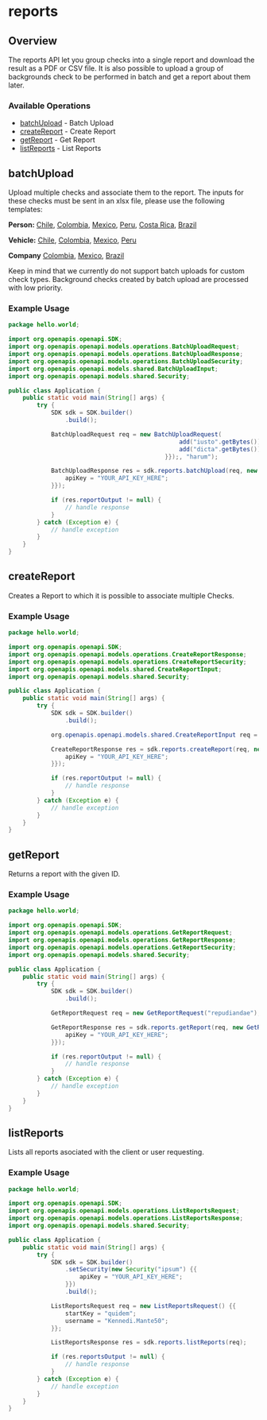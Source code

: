 # reports

## Overview

The reports API let you group checks into a single report and download the result as a PDF or CSV file.
It is also possible to upload a group of backgrounds check to be performed in batch and get a report about them later.

### Available Operations

* [batchUpload](#batchupload) - Batch Upload
* [createReport](#createreport) - Create Report
* [getReport](#getreport) - Get Report
* [listReports](#listreports) - List Reports

## batchUpload

Upload multiple checks and associate them to the report. The inputs for these checks must be sent in an xlsx file, please use the following templates:

**Person:** [Chile](https://app.truora.com/files/person/person-input-cl.xlsx), [Colombia](https://app.truora.com/files/person/person-input-co.xlsx), [Mexico](https://app.truora.com/files/person/person-input-mx.xlsx), [Peru](https://app.truora.com/files/person/person-input-pe.xlsx), [Costa Rica](https://app.truora.com/files/person/person-input-cr.xlsx), [Brazil](https://app.truora.com/files/person/person-input-br.xlsx)

**Vehicle:** [Chile](https://app.truora.com/files/vehicle/vehicle-input-cl.xlsx), [Colombia](https://app.truora.com/files/vehicle/vehicle-input-co.xlsx), [Mexico](https://app.truora.com/files/vehicle/vehicle-input-mx.xlsx), [Peru](https://app.truora.com/files/vehicle/vehicle-input-pe.xlsx)

**Company** [Colombia](https://app.truora.com/files/company/company-input-co.xlsx), [Mexico](https://app.truora.com/files/company/company-input-mx.xlsx), [Brazil](https://app.truora.com/files/company/company-input-br.xlsx)

Keep in mind that we currently do not support batch uploads for custom check types. Background checks created by batch upload are processed with low priority.

### Example Usage

```java
package hello.world;

import org.openapis.openapi.SDK;
import org.openapis.openapi.models.operations.BatchUploadRequest;
import org.openapis.openapi.models.operations.BatchUploadResponse;
import org.openapis.openapi.models.operations.BatchUploadSecurity;
import org.openapis.openapi.models.shared.BatchUploadInput;
import org.openapis.openapi.models.shared.Security;

public class Application {
    public static void main(String[] args) {
        try {
            SDK sdk = SDK.builder()
                .build();

            BatchUploadRequest req = new BatchUploadRequest(                new BatchUploadInput(                new byte[][]{{
                                                add("iusto".getBytes()),
                                                add("dicta".getBytes()),
                                            }});, "harum");            

            BatchUploadResponse res = sdk.reports.batchUpload(req, new BatchUploadSecurity("enim") {{
                apiKey = "YOUR_API_KEY_HERE";
            }});

            if (res.reportOutput != null) {
                // handle response
            }
        } catch (Exception e) {
            // handle exception
        }
    }
}
```

## createReport

Creates a Report to which it is possible to associate multiple Checks.

### Example Usage

```java
package hello.world;

import org.openapis.openapi.SDK;
import org.openapis.openapi.models.operations.CreateReportResponse;
import org.openapis.openapi.models.operations.CreateReportSecurity;
import org.openapis.openapi.models.shared.CreateReportInput;
import org.openapis.openapi.models.shared.Security;

public class Application {
    public static void main(String[] args) {
        try {
            SDK sdk = SDK.builder()
                .build();

            org.openapis.openapi.models.shared.CreateReportInput req = new CreateReportInput("accusamus");            

            CreateReportResponse res = sdk.reports.createReport(req, new CreateReportSecurity("commodi") {{
                apiKey = "YOUR_API_KEY_HERE";
            }});

            if (res.reportOutput != null) {
                // handle response
            }
        } catch (Exception e) {
            // handle exception
        }
    }
}
```

## getReport

Returns a report with the given ID.

### Example Usage

```java
package hello.world;

import org.openapis.openapi.SDK;
import org.openapis.openapi.models.operations.GetReportRequest;
import org.openapis.openapi.models.operations.GetReportResponse;
import org.openapis.openapi.models.operations.GetReportSecurity;
import org.openapis.openapi.models.shared.Security;

public class Application {
    public static void main(String[] args) {
        try {
            SDK sdk = SDK.builder()
                .build();

            GetReportRequest req = new GetReportRequest("repudiandae");            

            GetReportResponse res = sdk.reports.getReport(req, new GetReportSecurity("quae") {{
                apiKey = "YOUR_API_KEY_HERE";
            }});

            if (res.reportOutput != null) {
                // handle response
            }
        } catch (Exception e) {
            // handle exception
        }
    }
}
```

## listReports

Lists all reports asociated with the client or user requesting.

### Example Usage

```java
package hello.world;

import org.openapis.openapi.SDK;
import org.openapis.openapi.models.operations.ListReportsRequest;
import org.openapis.openapi.models.operations.ListReportsResponse;
import org.openapis.openapi.models.shared.Security;

public class Application {
    public static void main(String[] args) {
        try {
            SDK sdk = SDK.builder()
                .setSecurity(new Security("ipsum") {{
                    apiKey = "YOUR_API_KEY_HERE";
                }})
                .build();

            ListReportsRequest req = new ListReportsRequest() {{
                startKey = "quidem";
                username = "Kennedi.Mante50";
            }};            

            ListReportsResponse res = sdk.reports.listReports(req);

            if (res.reportsOutput != null) {
                // handle response
            }
        } catch (Exception e) {
            // handle exception
        }
    }
}
```
